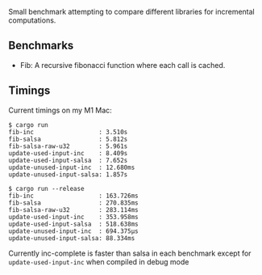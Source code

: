 Small benchmark attempting to compare different libraries for incremental computations.

## Benchmarks

- Fib: A recursive fibonacci function where each call is cached.

## Timings

Current timings on my M1 Mac:

```
$ cargo run
fib-inc                  : 3.510s
fib-salsa                : 5.812s
fib-salsa-raw-u32        : 5.961s
update-used-input-inc    : 8.409s
update-used-input-salsa  : 7.652s
update-unused-input-inc  : 12.680ms
update-unused-input-salsa: 1.857s

$ cargo run --release
fib-inc                  : 163.726ms
fib-salsa                : 270.835ms
fib-salsa-raw-u32        : 283.114ms
update-used-input-inc    : 353.958ms
update-used-input-salsa  : 518.638ms
update-unused-input-inc  : 694.375µs
update-unused-input-salsa: 88.334ms
```
Currently inc-complete is faster than salsa in each benchmark except for `update-used-input-inc` when compiled in debug mode
